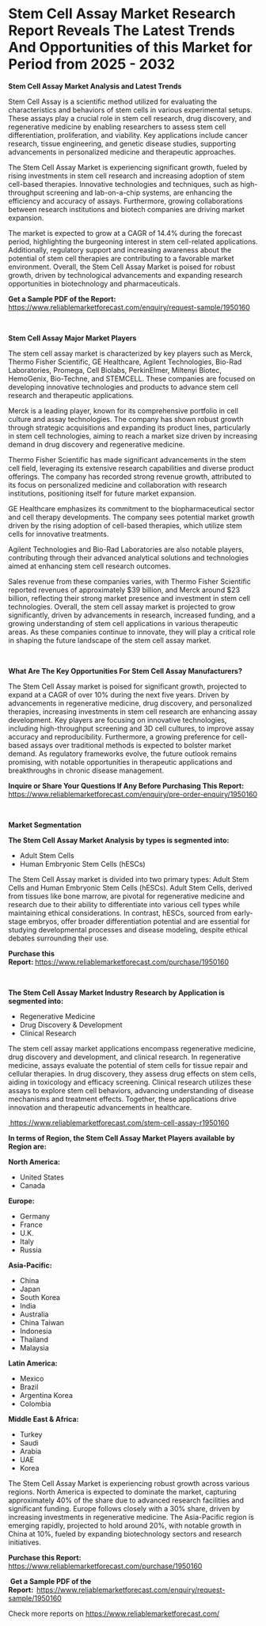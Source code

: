 <p><h1>Stem Cell Assay Market Research Report Reveals The Latest Trends And Opportunities of this Market for Period from 2025 - 2032</h1></p><p><strong>Stem Cell Assay Market Analysis and Latest Trends</strong></p>
<p><p>Stem Cell Assay is a scientific method utilized for evaluating the characteristics and behaviors of stem cells in various experimental setups. These assays play a crucial role in stem cell research, drug discovery, and regenerative medicine by enabling researchers to assess stem cell differentiation, proliferation, and viability. Key applications include cancer research, tissue engineering, and genetic disease studies, supporting advancements in personalized medicine and therapeutic approaches.</p><p>The Stem Cell Assay Market is experiencing significant growth, fueled by rising investments in stem cell research and increasing adoption of stem cell-based therapies. Innovative technologies and techniques, such as high-throughput screening and lab-on-a-chip systems, are enhancing the efficiency and accuracy of assays. Furthermore, growing collaborations between research institutions and biotech companies are driving market expansion.</p><p>The market is expected to grow at a CAGR of 14.4% during the forecast period, highlighting the burgeoning interest in stem cell-related applications. Additionally, regulatory support and increasing awareness about the potential of stem cell therapies are contributing to a favorable market environment. Overall, the Stem Cell Assay Market is poised for robust growth, driven by technological advancements and expanding research opportunities in biotechnology and pharmaceuticals.</p></p>
<p><strong>Get a Sample PDF of the Report:&nbsp;</strong> <a href="https://www.reliablemarketforecast.com/enquiry/request-sample/1950160?utm_campaign=2758&utm_medium=2&utm_source=Github&utm_content=ia&utm_term=03032025&utm_id=stem-cell-assay">https://www.reliablemarketforecast.com/enquiry/request-sample/1950160</a></p>
<p>&nbsp;</p>
<p><strong>Stem Cell Assay Major Market Players</strong></p>
<p><p>The stem cell assay market is characterized by key players such as Merck, Thermo Fisher Scientific, GE Healthcare, Agilent Technologies, Bio-Rad Laboratories, Promega, Cell Biolabs, PerkinElmer, Miltenyi Biotec, HemoGenix, Bio-Techne, and STEMCELL. These companies are focused on developing innovative technologies and products to advance stem cell research and therapeutic applications.</p><p>Merck is a leading player, known for its comprehensive portfolio in cell culture and assay technologies. The company has shown robust growth through strategic acquisitions and expanding its product lines, particularly in stem cell technologies, aiming to reach a market size driven by increasing demand in drug discovery and regenerative medicine.</p><p>Thermo Fisher Scientific has made significant advancements in the stem cell field, leveraging its extensive research capabilities and diverse product offerings. The company has recorded strong revenue growth, attributed to its focus on personalized medicine and collaboration with research institutions, positioning itself for future market expansion.</p><p>GE Healthcare emphasizes its commitment to the biopharmaceutical sector and cell therapy developments. The company sees potential market growth driven by the rising adoption of cell-based therapies, which utilize stem cells for innovative treatments.</p><p>Agilent Technologies and Bio-Rad Laboratories are also notable players, contributing through their advanced analytical solutions and technologies aimed at enhancing stem cell research outcomes.</p><p>Sales revenue from these companies varies, with Thermo Fisher Scientific reported revenues of approximately $39 billion, and Merck around $23 billion, reflecting their strong market presence and investment in stem cell technologies. Overall, the stem cell assay market is projected to grow significantly, driven by advancements in research, increased funding, and a growing understanding of stem cell applications in various therapeutic areas. As these companies continue to innovate, they will play a critical role in shaping the future landscape of the stem cell assay market.</p></p>
<p>&nbsp;</p>
<p><strong>What Are The Key Opportunities For Stem Cell Assay Manufacturers?</strong></p>
<p><p>The Stem Cell Assay market is poised for significant growth, projected to expand at a CAGR of over 10% during the next five years. Driven by advancements in regenerative medicine, drug discovery, and personalized therapies, increasing investments in stem cell research are enhancing assay development. Key players are focusing on innovative technologies, including high-throughput screening and 3D cell cultures, to improve assay accuracy and reproducibility. Furthermore, a growing preference for cell-based assays over traditional methods is expected to bolster market demand. As regulatory frameworks evolve, the future outlook remains promising, with notable opportunities in therapeutic applications and breakthroughs in chronic disease management.</p></p>
<p><strong>Inquire or Share Your Questions If Any Before Purchasing This Report:</strong> <a href="https://www.reliablemarketforecast.com/enquiry/pre-order-enquiry/1950160?utm_campaign=2758&utm_medium=2&utm_source=Github&utm_content=ia&utm_term=03032025&utm_id=stem-cell-assay">https://www.reliablemarketforecast.com/enquiry/pre-order-enquiry/1950160</a></p>
<p>&nbsp;</p>
<p><strong>Market Segmentation</strong></p>
<p><strong>The Stem Cell Assay Market Analysis by types is segmented into:</strong></p>
<p><ul><li>Adult Stem Cells</li><li>Human Embryonic Stem Cells (hESCs)</li></ul></p>
<p><p>The Stem Cell Assay market is divided into two primary types: Adult Stem Cells and Human Embryonic Stem Cells (hESCs). Adult Stem Cells, derived from tissues like bone marrow, are pivotal for regenerative medicine and research due to their ability to differentiate into various cell types while maintaining ethical considerations. In contrast, hESCs, sourced from early-stage embryos, offer broader differentiation potential and are essential for studying developmental processes and disease modeling, despite ethical debates surrounding their use.</p></p>
<p><strong>Purchase this Report:&nbsp;</strong><a href="https://www.reliablemarketforecast.com/purchase/1950160?utm_campaign=2758&utm_medium=2&utm_source=Github&utm_content=ia&utm_term=03032025&utm_id=stem-cell-assay">https://www.reliablemarketforecast.com/purchase/1950160</a></p>
<p>&nbsp;</p>
<p><strong>The Stem Cell Assay Market Industry Research by Application is segmented into:</strong></p>
<p><ul><li>Regenerative Medicine</li><li>Drug Discovery & Development</li><li>Clinical Research</li></ul></p>
<p><p>The stem cell assay market applications encompass regenerative medicine, drug discovery and development, and clinical research. In regenerative medicine, assays evaluate the potential of stem cells for tissue repair and cellular therapies. In drug discovery, they assess drug effects on stem cells, aiding in toxicology and efficacy screening. Clinical research utilizes these assays to explore stem cell behaviors, advancing understanding of disease mechanisms and treatment effects. Together, these applications drive innovation and therapeutic advancements in healthcare.</p></p>
<p><a href="https://www.reliablemarketforecast.com/stem-cell-assay-r1950160?utm_campaign=2758&utm_medium=2&utm_source=Github&utm_content=ia&utm_term=03032025&utm_id=stem-cell-assay">&nbsp;https://www.reliablemarketforecast.com/stem-cell-assay-r1950160</a></p>
<p><strong>In terms of Region, the Stem Cell Assay Market Players available by Region are:</strong></p>
<p>
    <p> <strong> North America: </strong>
        <ul>
            <li>United States</li>
            <li>Canada</li>
        </ul>
        </p> 
    <p> <strong> Europe: </strong>
        <ul>
            <li>Germany</li>
            <li>France</li>
            <li>U.K.</li>
            <li>Italy</li>
            <li>Russia</li>
        </ul>
        </p> 
    <p> <strong> Asia-Pacific: </strong>
        <ul>
            <li>China</li>
            <li>Japan</li>
            <li>South Korea</li>
            <li>India</li>
            <li>Australia</li>
            <li>China Taiwan</li>
            <li>Indonesia</li>
            <li>Thailand</li>
            <li>Malaysia</li>
        </ul>
        </p> 
    <p> <strong> Latin America: </strong>
        <ul>
            <li>Mexico</li>
            <li>Brazil</li>
            <li>Argentina Korea</li>
            <li>Colombia</li>
        </ul>
        </p> 
    <p> <strong> Middle East & Africa: </strong>
        <ul>
            <li>Turkey</li>
            <li>Saudi</li>
            <li>Arabia</li>
            <li>UAE</li>
            <li>Korea</li>
        </ul>
    </p>
    </p>
<p><p>The Stem Cell Assay Market is experiencing robust growth across various regions. North America is expected to dominate the market, capturing approximately 40% of the share due to advanced research facilities and significant funding. Europe follows closely with a 30% share, driven by increasing investments in regenerative medicine. The Asia-Pacific region is emerging rapidly, projected to hold around 20%, with notable growth in China at 10%, fueled by expanding biotechnology sectors and research initiatives.</p></p>
<p><strong>Purchase this Report: </strong><a href="https://www.reliablemarketforecast.com/purchase/1950160?utm_campaign=2758&utm_medium=2&utm_source=Github&utm_content=ia&utm_term=03032025&utm_id=stem-cell-assay">https://www.reliablemarketforecast.com/purchase/1950160</a></p>
<p>&nbsp;<strong>Get a Sample PDF of the Report:&nbsp;&nbsp;</strong><a href="https://www.reliablemarketforecast.com/enquiry/request-sample/1950160?utm_campaign=2758&utm_medium=2&utm_source=Github&utm_content=ia&utm_term=03032025&utm_id=stem-cell-assay">https://www.reliablemarketforecast.com/enquiry/request-sample/1950160</a></p>
<p><strong></strong></p>
<p>Check more reports on <a href="https://www.reliablemarketforecast.com/?utm_campaign=2758&utm_medium=2&utm_source=Github&utm_content=ia&utm_term=03032025&utm_id=stem-cell-assay">https://www.reliablemarketforecast.com/</a></p>